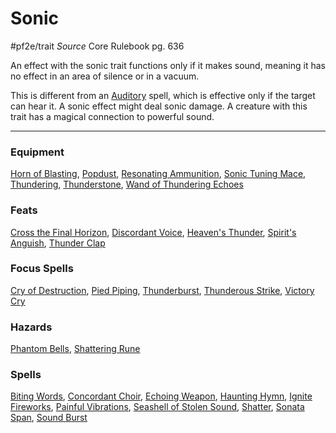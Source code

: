 # Sonic
#pf2e/trait 
*Source* Core Rulebook pg. 636 

An effect with the sonic trait functions only if it makes sound, meaning it has no effect in an area of silence or in a vacuum.

This is different from an [Auditory](Auditory.md) spell, which is effective only if the target can hear it. A sonic effect might deal sonic damage. A creature with this trait has a magical connection to powerful sound.

---

### Equipment
[Horn of Blasting](Horn%20of%20Blasting), [Popdust](Popdust), [Resonating Ammunition](Resonating%20Ammunition), [Sonic Tuning Mace](Sonic%20Tuning%20Mace), [Thundering](../Items/Runes/Weapon%20Property%20Runes/Thundering.md), [Thunderstone](Thunderstone), [Wand of Thundering Echoes](Wand%20of%20Thundering%20Echoes)

### Feats
[Cross the Final Horizon](Cross%20the%20Final%20Horizon), [Discordant Voice](Discordant%20Voice), [Heaven's Thunder](Heaven's%20Thunder), [Spirit's Anguish](Spirit's%20Anguish), [Thunder Clap](Thunder%20Clap)

### Focus Spells
[Cry of Destruction](../Spells_Rituals/Focus%20Spells/Level%201/Cry%20of%20Destruction.md), [Pied Piping](../Spells_Rituals/Focus%20Spells/Level%2010/Pied%20Piping.md), [Thunderburst](../Spells_Rituals/Focus%20Spells/Level%203/Thunderburst.md), [Thunderous Strike](../Spells_Rituals/Focus%20Spells/Level%201/Thunderous%20Strike.md), [Victory Cry](../Spells_Rituals/Focus%20Spells/Level%201/Victory%20Cry.md)

### Hazards
[Phantom Bells](Phantom%20Bells), [Shattering Rune](Shattering%20Rune)

### Spells
[Biting Words](../Spells_Rituals/Arcane_Tradition/Level%201/Biting%20Words.md), [Concordant Choir](../Spells_Rituals/Arcane_Tradition/Level%201/Concordant%20Choir.md), [Echoing Weapon](../Spells_Rituals/Arcane_Tradition/Level%201/Echoing%20Weapon.md), [Haunting Hymn](../Spells_Rituals/Arcane_Tradition/Cantrips/Haunting%20Hymn.md), [Ignite Fireworks](../Spells_Rituals/Arcane_Tradition/Level%202/Ignite%20Fireworks.md), [Painful Vibrations](../Spells_Rituals/Arcane_Tradition/Level%204/Painful%20Vibrations.md), [Seashell of Stolen Sound](../Spells_Rituals/Arcane_Tradition/Level%201/Seashell%20of%20Stolen%20Sound.md), [Shatter](../Spells_Rituals/Arcane_Tradition/Level%202/Shatter.md), [Sonata Span](../Spells_Rituals/Arcane_Tradition/Level%202/Sonata%20Span.md), [Sound Burst](../Spells_Rituals/Arcane_Tradition/Level%202/Sound%20Burst.md)